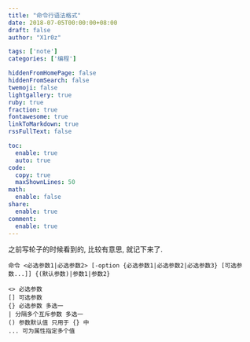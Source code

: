 ```yaml
---
title: "命令行语法格式"
date: 2018-07-05T00:00:00+08:00
draft: false
author: "X1r0z"

tags: ['note']
categories: ['编程']

hiddenFromHomePage: false
hiddenFromSearch: false
twemoji: false
lightgallery: true
ruby: true
fraction: true
fontawesome: true
linkToMarkdown: true
rssFullText: false

toc:
  enable: true
  auto: true
code:
  copy: true
  maxShownLines: 50
math:
  enable: false
share:
  enable: true
comment:
  enable: true
---
```



之前写轮子的时候看到的, 比较有意思, 就记下来了.

<!--more-->

`命令 <必选参数1|必选参数2> [-option {必选参数1|必选参数2|必选参数3} [可选参数...]] {(默认参数)|参数1|参数2}`

```
<> 必选参数
[] 可选参数
{} 必选参数 多选一
| 分隔多个互斥参数 多选一
() 参数默认值 只用于 {} 中
... 可为属性指定多个值
```
